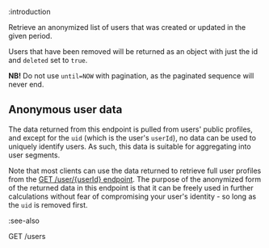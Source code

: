 :introduction

Retrieve an anonymized list of users that was created or updated in the given
period.

Users that have been removed will be returned as an object with just the id and
`deleted` set to `true`.

**NB!** Do not use `until=NOW` with pagination, as the paginated sequence will
never end.

## Anonymous user data

The data returned from this endpoint is pulled from users' public profiles, and
except for the `uid` (which is the user's `userId`), no data can be used to
uniquely identify users. As such, this data is suitable for aggregating into
user segments.

Note that most clients can use the data returned to retrieve full user profiles
from the [GET /user/{userId} endpoint](/endpoints/GET/user/{userId}). The
purpose of the anonymized form of the returned data in this endpoint is that it
can be freely used in further calculations without fear of compromising your
user's identity - so long as the `uid` is removed first.

:see-also

GET /users
